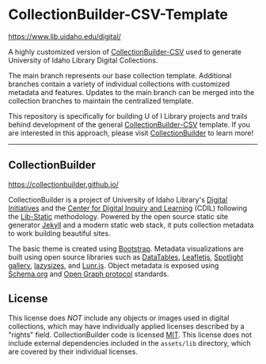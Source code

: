 # CollectionBuilder-CSV-Template

<https://www.lib.uidaho.edu/digital/>
 
A highly customized version of [CollectionBuilder-CSV](https://github.com/CollectionBuilder/collectionbuilder-csv) used to generate University of Idaho Library Digital Collections.

The main branch represents our base collection template.
Additional branches contain a variety of individual collections with customized metadata and features.
Updates to the main branch can be merged into the collection branches to maintain the centralized template.

This repository is specifically for building U of I Library projects and trails behind development of the general [CollectionBuilder-CSV](https://github.com/CollectionBuilder/collectionbuilder-csv) template.
If you are interested in this approach, please visit [CollectionBuilder](https://collectionbuilder.github.io/) to learn more!

----------

## CollectionBuilder 

<https://collectionbuilder.github.io/>

CollectionBuilder is a project of University of Idaho Library's [Digital Initiatives](https://www.lib.uidaho.edu/digital/) and the [Center for Digital Inquiry and Learning](https://cdil.lib.uidaho.edu) (CDIL) following the [Lib-Static](https://lib-static.github.io/) methodology. 
Powered by the open source static site generator [Jekyll](https://jekyllrb.com/) and a modern static web stack, it puts collection metadata to work building beautiful sites.

The basic theme is created using [Bootstrap](https://getbootstrap.com/).
Metadata visualizations are built using open source libraries such as [DataTables](https://datatables.net/), [Leafletjs](http://leafletjs.com/), [Spotlight gallery](https://github.com/nextapps-de/spotlight), [lazysizes](https://github.com/aFarkas/lazysizes), and [Lunr.js](https://lunrjs.com/).
Object metadata is exposed using [Schema.org](http://schema.org) and [Open Graph protocol](http://ogp.me/) standards.

## License
 
This license does *NOT* include any objects or images used in digital collections, which may have individually applied licenses described by a "rights" field.
CollectionBuilder code is licensed [MIT](https://github.com/CollectionBuilder/collectionbuilder-csv/blob/master/LICENSE). 
This license does not include external dependencies included in the `assets/lib` directory, which are covered by their individual licenses.
